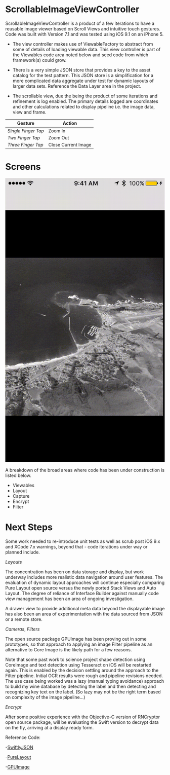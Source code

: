 # ScrollableImageViewController

ScrollableImageViewController is a product of a few iterations to have a reusable image viewer based on Scroll Views and intuitive touch gestures.  Code was built with Version 7.1 and was tested using iOS 9.1 on an iPhone 5.

- The view controller makes use of ViewableFactory to abstract from some of details of loading viewable data. This view controller is part of the Viewables code area noted below and seed code from which framework(s) could grow.

- There is a very simple JSON store that provides a key to the asset catalog for the test pattern. This JSON store is a simplification for a more complicated data aggregate under test for dynamic layouts of larger data sets. Reference the Data Layer area in the project.

- The scrollable view, due the being the product of some iterations and refinement is log enabled. The primary details logged are coordinates and other calculations related to display pipeline i.e. the image data, view and frame.

| Gesture | Action |
|---|---|
| *Single Finger Tap* | Zoom In |
| *Two Finger Tap* | Zoom Out |
| *Three Finger Tap* | Close Current Image  |

# Screens

![Clip](./Scrollable.gif)

A breakdown of the broad areas where code has been under construction is listed below.

- Viewables
- Layout
- Capture
- Encrypt
- Filter

# Next Steps

Some work needed to re-introduce unit tests as well as scrub post iOS 9.x and XCode 7.x warnings, beyond that - code iterations under way or planned include.


*Layouts*

The concentration has been on data storage and display, but work underway includes more realistic data navigation around user features. The evaluation of dynamic layout approaches will continue especially comparing Pure Layout open source versus the newly ported Stack Views and Auto Layout. The degree of reliance of Interface Builder against manually code view management has been an area of ongoing investigation.

A drawer view to provide additional meta data beyond the displayable image has also been an area of experimentation with the data sourced from JSON or a remote store.

*Cameras*, *Filters*

The open source package GPUImage has been proving out in some prototypes, so that approach to applying an image Filter pipeline as an alternative to Core Image is the likely path for a few reasons.

Note that some past work to science project shape detection using CoreImage and text detection using Tesseract on iOS will be restarted again. This is enabled by the decision settling around the approach to the Filter pipeline. Initial OCR results were rough and pipeline revisions needed. The use case being worked was a lazy (manual typing avoidance) approach to build my wine database by detecting the label and then detecting and recognizing key text on the label. (So lazy may not be the right term based on complexity of the image pipeline...)

*Encrypt*

After some positive experience with the Objective-C version of RNCryptor open source package, will be evaluating the Swift version to decrypt data on the fly, arriving at a display ready form.

Reference Code:

-[SwiftlyJSON](https://github.com/SwiftyJSON/SwiftyJSON)

-[PureLayout](https://github.com/PureLayout)

-[GPUImage](https://github.com/BradLarson/GPUImage)
